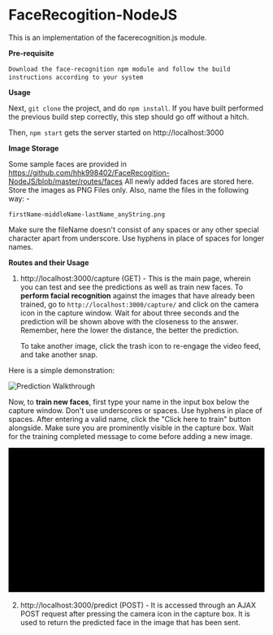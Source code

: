 # FaceRecogition-NodeJS
This is an implementation of the facerecognition.js module. 


**Pre-requisite**

	Download the face-recognition npm module and follow the build instructions according to your system
	
**Usage**

Next, `git clone` the project, and do `npm install`. If you have built performed the previous build step correctly, this step should go off without a hitch.

Then, `npm start` gets the server started on http://localhost:3000

**Image Storage**

Some sample faces are provided in https://github.com/hhk998402/FaceRecogition-NodeJS/blob/master/routes/faces
All newly added faces are stored here. Store the images as PNG Files only. Also, name the files in the following way: -
	
	firstName-middleName-lastName_anyString.png

Make sure the fileName doesn't consist of any spaces or any other special character apart from underscore. Use hyphens in place of spaces for longer names.


**Routes and their Usage**

1. http://localhost:3000/capture (GET) - This is the main page, wherein you can test and see the predictions as well as train new faces. To **perform facial recognition** against the images that have already been trained, go to `http://localhost:3000/capture/` and click on the camera icon in the capture window. Wait for about three seconds and the prediction will be shown above with the closeness to the answer. Remember, here the lower the distance, the better the prediction.
	
	To take another image, click the trash icon to re-engage the video feed, and take another snap.

Here is a simple demonstration: 

![Prediction Walkthrough](https://github.com/hhk998402/FaceRecogition-NodeJS/blob/master/routes/Demo_-FaceRecognition-on-NodeJS.gif)

Now, to **train new faces**, first type your name in the input box below the capture window. Don't use underscores or spaces. Use hyphens in place of spaces. After entering a valid name, click the "Click here to train" button alongside. Make sure you are prominently visible in the capture box. Wait for the training completed message to come before adding a new image. 

![Training Walkthrough](https://github.com/hhk998402/FaceRecogition-NodeJS/blob/master/routes/Training_example.gif)

2. http://localhost:3000/predict (POST) -  It is accessed through an AJAX POST request after pressing the camera icon in the capture box. It is used to return the predicted face in the image that has been sent.
